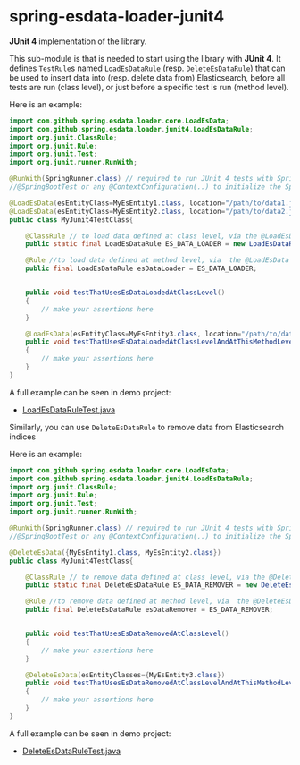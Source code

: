 # spring-esdata-loader-junit4

**JUnit 4** implementation of the library.

This sub-module is that is needed to start using the library with **JUnit 4**.
It defines `TestRule`s named `LoadEsDataRule` (resp. `DeleteEsDataRule`) that can be used to insert data into (resp. delete data from) Elasticsearch,
before all tests are run (class level), or just before a specific test is run (method level).

Here is an example:

```java
import com.github.spring.esdata.loader.core.LoadEsData;
import com.github.spring.esdata.loader.junit4.LoadEsDataRule;
import org.junit.ClassRule;
import org.junit.Rule;
import org.junit.Test;
import org.junit.runner.RunWith;

@RunWith(SpringRunner.class) // required to run JUnit 4 tests with Spring magic
//@SpringBootTest or any @ContextConfiguration(..) to initialize the Spring context that contains the ElasticsearchOperations

@LoadEsData(esEntityClass=MyEsEntity1.class, location="/path/to/data1.json")
@LoadEsData(esEntityClass=MyEsEntity2.class, location="/path/to/data2.json")
public class MyJunit4TestClass{

    @ClassRule // to load data defined at class level, via the @LoadEsData annotation(s) on the tested class
    public static final LoadEsDataRule ES_DATA_LOADER = new LoadEsDataRule();

    @Rule //to load data defined at method level, via  the @LoadEsData annotation(s) on the tested method
    public final LoadEsDataRule esDataLoader = ES_DATA_LOADER;


    public void testThatUsesEsDataLoadedAtClassLevel()
    {
        // make your assertions here
    }

    @LoadEsData(esEntityClass=MyEsEntity3.class, location="/path/to/data3.json")
    public void testThatUsesEsDataLoadedAtClassLevelAndAtThisMethodLevel()
    {
        // make your assertions here
    }
}
```

A full example can be seen in demo project:
*  [LoadEsDataRuleTest.java](/demo/src/test/java/com/github/spring/esdata/loader/demo/junit4/LoadEsDataRuleTest.java)


Similarly, you can use `DeleteEsDataRule` to remove data from Elasticsearch indices

Here is an example:

```java
import com.github.spring.esdata.loader.core.LoadEsData;
import com.github.spring.esdata.loader.junit4.LoadEsDataRule;
import org.junit.ClassRule;
import org.junit.Rule;
import org.junit.Test;
import org.junit.runner.RunWith;

@RunWith(SpringRunner.class) // required to run JUnit 4 tests with Spring magic
//@SpringBootTest or any @ContextConfiguration(..) to initialize the Spring context that contains the ElasticsearchOperations

@DeleteEsData({MyEsEntity1.class, MyEsEntity2.class})
public class MyJunit4TestClass{

    @ClassRule // to remove data defined at class level, via the @DeleteEsData annotation on the tested class
    public static final DeleteEsDataRule ES_DATA_REMOVER = new DeleteEsDataRule();

    @Rule //to remove data defined at method level, via  the @DeleteEsData annotation on the tested method
    public final DeleteEsDataRule esDataRemover = ES_DATA_REMOVER;


    public void testThatUsesEsDataRemovedAtClassLevel()
    {
        // make your assertions here
    }

    @DeleteEsData(esEntityClasses={MyEsEntity3.class})
    public void testThatUsesEsDataRemovedAtClassLevelAndAtThisMethodLevel()
    {
        // make your assertions here
    }
}
```
A full example can be seen in demo project:
*  [DeleteEsDataRuleTest.java](/demo/src/test/java/com/github/spring/esdata/loader/demo/junit4/DeleteEsDataRuleTest.java)

